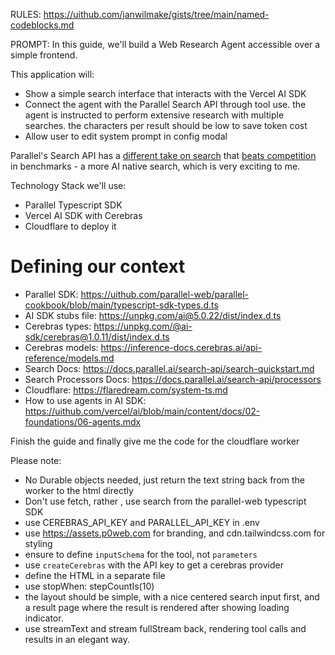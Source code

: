 RULES:
https://uithub.com/janwilmake/gists/tree/main/named-codeblocks.md

PROMPT:
In this guide, we'll build a Web Research Agent accessible over a simple frontend.

This application will:

- Show a simple search interface that interacts with the Vercel AI SDK
- Connect the agent with the Parallel Search API through tool use. the agent is instructed to perform extensive research with multiple searches. the characters per result should be low to save token cost
- Allow user to edit system prompt in config modal

Parallel's Search API has a [different take on search](https://parallel.ai/blog/parallel-search-api) that [beats competition](https://parallel.ai/blog/search-api-benchmark) in benchmarks - a more AI native search, which is very exciting to me.

Technology Stack we'll use:

- Parallel Typescript SDK
- Vercel AI SDK with Cerebras
- Cloudflare to deploy it

# Defining our context

- Parallel SDK: https://uithub.com/parallel-web/parallel-cookbook/blob/main/typescript-sdk-types.d.ts
- AI SDK stubs file: https://unpkg.com/ai@5.0.22/dist/index.d.ts
- Cerebras types: https://unpkg.com/@ai-sdk/cerebras@1.0.11/dist/index.d.ts
- Cerebras models: https://inference-docs.cerebras.ai/api-reference/models.md
- Search Docs: https://docs.parallel.ai/search-api/search-quickstart.md
- Search Processors Docs: https://docs.parallel.ai/search-api/processors
- Cloudflare: https://flaredream.com/system-ts.md
- How to use agents in AI SDK: https://uithub.com/vercel/ai/blob/main/content/docs/02-foundations/06-agents.mdx

Finish the guide and finally give me the code for the cloudflare worker

Please note:

- No Durable objects needed, just return the text string back from the worker to the html directly
- Don't use fetch, rather , use search from the parallel-web typescript SDK
- use CEREBRAS_API_KEY and PARALLEL_API_KEY in .env
- use https://assets.p0web.com for branding, and cdn.tailwindcss.com for styling
- ensure to define `inputSchema` for the tool, not `parameters`
- use `createCerebras` with the API key to get a cerebras provider
- define the HTML in a separate file
- use stopWhen: stepCountIs(10)
- the layout should be simple, with a nice centered search input first, and a result page where the result is rendered after showing loading indicator.
- use streamText and stream fullStream back, rendering tool calls and results in an elegant way.
